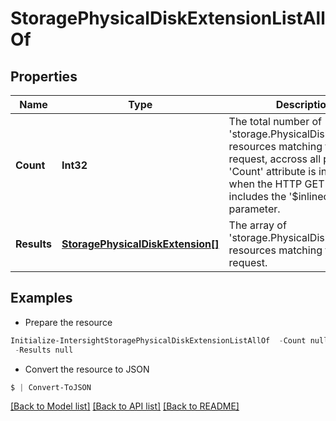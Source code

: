 # StoragePhysicalDiskExtensionListAllOf
## Properties

Name | Type | Description | Notes
------------ | ------------- | ------------- | -------------
**Count** | **Int32** | The total number of &#39;storage.PhysicalDiskExtension&#39; resources matching the request, accross all pages. The &#39;Count&#39; attribute is included when the HTTP GET request includes the &#39;$inlinecount&#39; parameter. | [optional] 
**Results** | [**StoragePhysicalDiskExtension[]**](StoragePhysicalDiskExtension.md) | The array of &#39;storage.PhysicalDiskExtension&#39; resources matching the request. | [optional] 

## Examples

- Prepare the resource
```powershell
Initialize-IntersightStoragePhysicalDiskExtensionListAllOf  -Count null `
 -Results null
```

- Convert the resource to JSON
```powershell
$ | Convert-ToJSON
```

[[Back to Model list]](../README.md#documentation-for-models) [[Back to API list]](../README.md#documentation-for-api-endpoints) [[Back to README]](../README.md)

